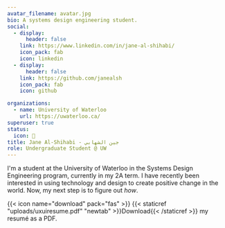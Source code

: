 ```yaml
---
avatar_filename: avatar.jpg
bio: A systems design engineering student.
social:
  - display:
      header: false
    link: https://www.linkedin.com/in/jane-al-shihabi/
    icon_pack: fab
    icon: linkedin
  - display:
      header: false
    link: https://github.com/janealsh
    icon_pack: fab
    icon: github

organizations:
  - name: University of Waterloo
    url: https://uwaterloo.ca/
superuser: true
status:
  icon: 🍉
title: Jane Al-Shihabi - جين الشهابي
role: Undergraduate Student @ UW
---
```


I'm a student at the University of Waterloo in the Systems Design Engineering program, currently in my 2A term. I have recently been interested in using technology and design to create positive change in the world. Now, my next step is to figure out _how_.

{{< icon name="download" pack="fas" >}} {{< staticref "uploads/uxuiresume.pdf" "newtab" >}}Download{{< /staticref >}} my resumé as a PDF.

